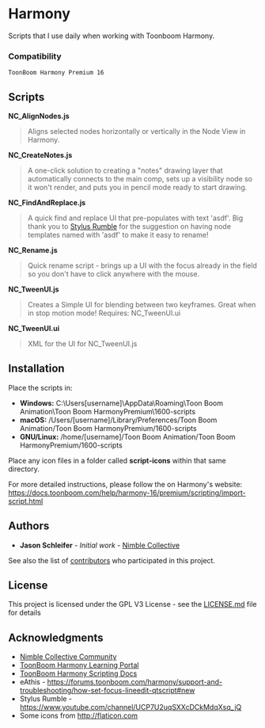 # Harmony
Scripts that I use daily when working with Toonboom Harmony.

### Compatibility

```
ToonBoom Harmony Premium 16
```

## Scripts

**NC_AlignNodes.js**

> Aligns selected nodes horizontally or vertically in the Node View in Harmony.


**NC_CreateNotes.js**
> A one-click solution to creating a "notes" drawing layer that automatically connects to the main comp, sets up a visibility node so it won't render, and puts you in pencil mode ready to start drawing.

**NC_FindAndReplace.js**
> A quick find and replace UI that pre-populates with text 'asdf'. Big thank you to [Stylus Rumble](https://www.youtube.com/channel/UCP7U2uqSXXcDCkMdqXsq_jQ) for the suggestion on having node templates named with 'asdf' to make it easy to rename!

**NC_Rename.js**
> Quick rename script - brings up a UI with the focus already in the field so you don't have to click anywhere with the mouse.

**NC_TweenUI.js**
> Creates a Simple UI for blending between two keyframes. Great when in stop motion mode!
> Requires: NC_TweenUI.ui

**NC_TweenUI.ui**
> XML for the UI for NC_TweenUI.js

## Installation

Place the scripts in:
* **Windows:** C:\Users\[username]\AppData\Roaming\Toon Boom Animation\Toon Boom HarmonyPremium\1600-scripts
* **macOS:** /Users/[username]/Library/Preferences/Toon Boom Animation/Toon Boom HarmonyPremium/1600-scripts
* **GNU/Linux:** /home/[username]/Toon Boom Animation/Toon Boom HarmonyPremium/1600-scripts

Place any icon files in a folder called **script-icons** within that same directory.

For more detailed instructions, please follow the on Harmony's website:
https://docs.toonboom.com/help/harmony-16/premium/scripting/import-script.html


## Authors

* **Jason Schleifer** - *Initial work* - [Nimble Collective](https://nimblecollective.com)

See also the list of [contributors](https://github.com/shhlife/harmony/contributors) who participated in this project.

## License

This project is licensed under the GPL V3 License - see the [LICENSE.md](LICENSE.md) file for details

## Acknowledgments

* [Nimble Collective Community](https://community.nimblecollective.com)
* [ToonBoom Harmony Learning Portal](https://learn.toonboom.com/)
* [ToonBoom Harmony Scripting Docs](https://docs.toonboom.com/help/harmony-16/scripting/script/)
* eAthis - https://forums.toonboom.com/harmony/support-and-troubleshooting/how-set-focus-lineedit-qtscript#new
* Stylus Rumble - https://www.youtube.com/channel/UCP7U2uqSXXcDCkMdqXsq_jQ
* Some icons from http://flaticon.com
